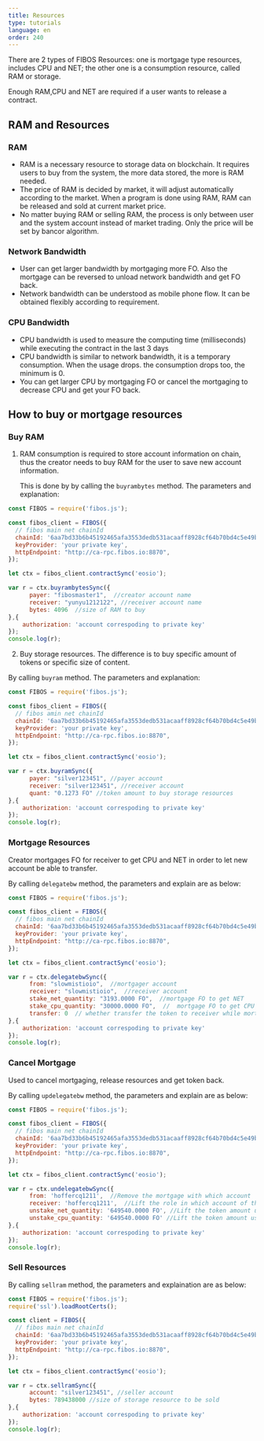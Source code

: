 ```yaml
---
title: Resources
type: tutorials
language: en
order: 240
---
```


There are 2 types of FIBOS Resources: one is mortgage type resources, includes CPU and NET; the other one is a consumption resource, called RAM or storage.

Enough RAM,CPU and NET are required if a user wants to release a contract.

## RAM and Resources

### RAM

- RAM is a necessary resource to storage data on blockchain. It requires users to buy from the system, the more data stored, the more is RAM needed.
- The price of RAM is decided by market, it will adjust automatically according to the market. When a program is done using RAM, RAM can be released and sold at current market price.
- No matter buying RAM or selling RAM, the process is only between user and the system account instead of market trading. Only the price will be set by bancor algorithm.

### Network Bandwidth

- User can get larger bandwidth by mortgaging more FO. Also the mortgage can be reversed to unload network bandwidth and get FO back.
- Network bandwidth can be understood as mobile phone flow. It can be obtained flexibly according to requirement. 

### CPU Bandwidth

- CPU bandwidth is used to measure the computing time (milliseconds)  while executing the contract in the last 3 days
- CPU bandwidth is similar to network bandwidth, it is a temporary consumption. When the usage drops. the consumption drops too, the minimum is 0.
- You can get larger CPU by mortgaging FO or cancel the mortgaging to decrease CPU and get your FO back.



## How to buy or mortgage resources

### Buy RAM

1. RAM consumption is required to store account information on chain, thus the creator needs to buy RAM for the user to save new account information.

   This is done by by calling the `buyrambytes` method. The parameters and explanation:

```javascript
const FIBOS = require('fibos.js');

const fibos_client = FIBOS({
  // fibos main net chainId
  chainId: '6aa7bd33b6b45192465afa3553dedb531acaaff8928cf64b70bd4c5e49b7ec6a',
  keyProvider: 'your private key',
  httpEndpoint: "http://ca-rpc.fibos.io:8870",
});

let ctx = fibos_client.contractSync('eosio');

var r = ctx.buyrambytesSync({
      payer: "fibosmaster1",  //creator account name
      receiver: "yunyu1212122", //receiver account name
      bytes: 4096  //size of RAM to buy
},{
    authorization: 'account correspoding to private key' 
});
console.log(r);
```

2. Buy storage resources. The difference is to buy specific amount of tokens or specific size of content.

By calling `buyram` method. The parameters and explanation:

```javascript
const FIBOS = require('fibos.js');

const fibos_client = FIBOS({
  // fibos amin net chainId
  chainId: '6aa7bd33b6b45192465afa3553dedb531acaaff8928cf64b70bd4c5e49b7ec6a',
  keyProvider: 'your private key',
  httpEndpoint: "http://ca-rpc.fibos.io:8870",
});

let ctx = fibos_client.contractSync('eosio');

var r = ctx.buyramSync({
      payer: "silver123451", //payer account
      receiver: "silver123451", //receiver account
      quant: "0.1273 FO" //token amount to buy storage resources
},{
    authorization: 'account correspoding to private key' 
});
console.log(r);
```



### Mortgage Resources

Creator mortgages FO for receiver to get CPU and NET in order to let new account be able to transfer. 

By calling `delegatebw` method,  the parameters and explain are as below:

```javascript
const FIBOS = require('fibos.js');

const fibos_client = FIBOS({
  // fibos main net chainId
  chainId: '6aa7bd33b6b45192465afa3553dedb531acaaff8928cf64b70bd4c5e49b7ec6a',
  keyProvider: 'your private key',
  httpEndpoint: "http://ca-rpc.fibos.io:8870",
});

let ctx = fibos_client.contractSync('eosio');

var r = ctx.delegatebwSync({
      from: "slowmistioio",  //mortgager account
      receiver: "slowmistioio",  //receiver account
      stake_net_quantity: "3193.0000 FO",  //mortgage FO to get NET
      stake_cpu_quantity: "30000.0000 FO",  //  mortgage FO to get CPU
      transfer: 0  // whether transfer the token to receiver while mortgaing resources
},{
    authorization: 'account correspoding to private key' 
});
console.log(r);
```



### Cancel Mortgage

Used to cancel mortgaging, release resources and get token back.

By calling `updelegatebw` method, the parameters and explain are as below:

```javascript
const FIBOS = require('fibos.js');

const fibos_client = FIBOS({
  // fibos main net chainId
  chainId: '6aa7bd33b6b45192465afa3553dedb531acaaff8928cf64b70bd4c5e49b7ec6a',
  keyProvider: 'your private key',
  httpEndpoint: "http://ca-rpc.fibos.io:8870",
});

let ctx = fibos_client.contractSync('eosio');

var r = ctx.undelegatebwSync({
      from: 'hoffercq1211',  //Remove the mortgage with which account
      receiver: 'hoffercq1211',  //Lift the role in which account of the mortgage
      unstake_net_quantity: '649540.0000 FO', //Lift the token amount used to obtain bandwidth resources
      unstake_cpu_quantity: '649540.0000 FO' //Lift the token amount used to gain access to computing resources
},{
    authorization: 'account correspoding to private key' 
});
console.log(r);
```



### Sell Resources

By calling `sellram` method,  the parameters and explaination are as below:

```javascript
const FIBOS = require('fibos.js');
require('ssl').loadRootCerts();

const client = FIBOS({
  // fibos main net chainId
  chainId: '6aa7bd33b6b45192465afa3553dedb531acaaff8928cf64b70bd4c5e49b7ec6a',
  keyProvider: 'your private key',
  httpEndpoint: "http://ca-rpc.fibos.io:8870",
});

let ctx = fibos_client.contractSync('eosio');

var r = ctx.sellramSync({
      account: "silver123451", //seller account
      bytes: 789438000 //size of storage resource to be sold
},{
    authorization: 'account correspoding to private key' 
});
console.log(r);
```
